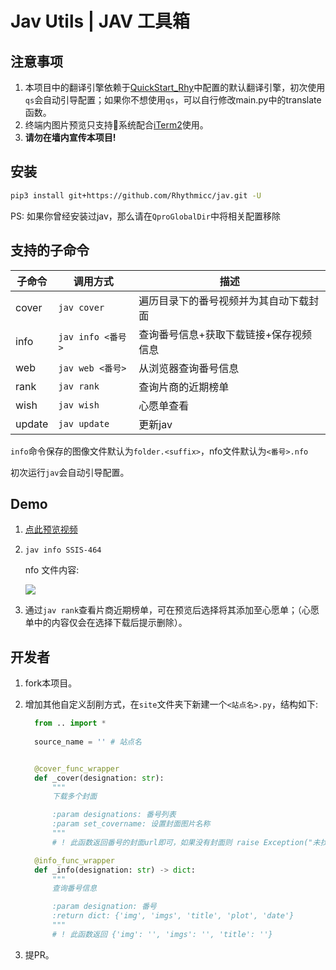 # Jav Utils | JAV 工具箱

## 注意事项

1. 本项目中的翻译引擎依赖于[QuickStart_Rhy](https://github.com/Rhythmicc/qs)中配置的默认翻译引擎，初次使用`qs`会自动引导配置；如果你不想使用`qs`，可以自行修改main.py中的translate函数。
2. 终端内图片预览只支持系统配合[iTerm2](https://iterm2.com/)使用。
3. **请勿在墙内宣传本项目!**

## 安装

```sh
pip3 install git+https://github.com/Rhythmicc/jav.git -U
```

PS: 如果你曾经安装过jav，那么请在`QproGlobalDir`中将相关配置移除

## 支持的子命令

| 子命令 | 调用方式                             | 描述                                         |
| ------ | ------------------------------------ | -------------------------------------------- |
| cover | `jav cover` | 遍历目录下的番号视频并为其自动下载封面 |
| info   | `jav info <番号>` | 查询番号信息+获取下载链接+保存视频信息 |
| web | `jav web <番号>` | 从浏览器查询番号信息 |
| rank | `jav rank` | 查询片商的近期榜单 |
| wish | `jav wish` | 心愿单查看 |
| update | `jav update` | 更新jav |

`info`命令保存的图像文件默认为`folder.<suffix>`，nfo文件默认为`<番号>.nfo`

初次运行`jav`会自动引导配置。

## Demo

1. [点此预览视频](https://cos.rhythmlian.cn/ImgBed/dfec21722022947a677ead76b6979d40.mp4)
2. `jav info SSIS-464`

   nfo 文件内容:

   ![](https://cos.rhythmlian.cn/ImgBed/8666a497a636036147f586dddf25d5cf.png)
3. 通过`jav rank`查看片商近期榜单，可在预览后选择将其添加至心愿单；（心愿单中的内容仅会在选择下载后提示删除）。

## 开发者

1. fork本项目。

2. 增加其他自定义刮削方式，在`site`文件夹下新建一个`<站点名>.py`，结构如下:

   ```python
     from .. import *
     
     source_name = '' # 站点名
   
   
     @cover_func_wrapper
     def _cover(designation: str):
         """
         下载多个封面
   
         :param designations: 番号列表
         :param set_covername: 设置封面图片名称
         """
         # ! 此函数返回番号的封面url即可，如果没有封面则 raise Exception("未找到封面")
   
     @info_func_wrapper
     def _info(designation: str) -> dict:
         """
         查询番号信息
   
         :param designation: 番号
         :return dict: {'img', 'imgs', 'title', 'plot', 'date'}
         """
         # ! 此函数返回 {'img': '', 'imgs': '', 'title': ''}
   ```

3. 提PR。

